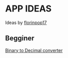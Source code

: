 <h1>APP IDEAS</h1>

Ideas by [florinpop17](https://github.com/florinpop17/app-ideas)

<h2>Begginer</h2>

[Binary to Decimal converter](https://murilomcabral.github.io/app-ideas-desafios/beginner/bin2Dec/index)
